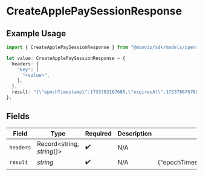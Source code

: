 # CreateApplePaySessionResponse

## Example Usage

```typescript
import { CreateApplePaySessionResponse } from "@moovio/sdk/models/operations";

let value: CreateApplePaySessionResponse = {
  headers: {
    "key": [
      "<value>",
    ],
  },
  result: "{\"epochTimestamp\":1733783167685,\"expiresAt\":1733786767685...}",
};
```

## Fields

| Field                                                         | Type                                                          | Required                                                      | Description                                                   | Example                                                       |
| ------------------------------------------------------------- | ------------------------------------------------------------- | ------------------------------------------------------------- | ------------------------------------------------------------- | ------------------------------------------------------------- |
| `headers`                                                     | Record<string, *string*[]>                                    | :heavy_check_mark:                                            | N/A                                                           |                                                               |
| `result`                                                      | *string*                                                      | :heavy_check_mark:                                            | N/A                                                           | {"epochTimestamp":1733783167685,"expiresAt":1733786767685...} |